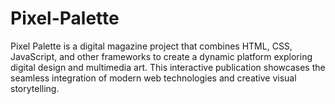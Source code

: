 # Pixel-Palette
Pixel Palette is a digital magazine project that combines HTML, CSS, JavaScript, and other frameworks to create a dynamic platform exploring digital design and multimedia art. This interactive publication showcases the seamless integration of modern web technologies and creative visual storytelling.
